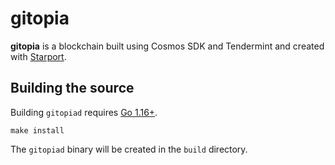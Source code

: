 # gitopia

**gitopia** is a blockchain built using Cosmos SDK and Tendermint and created with [Starport](https://github.com/tendermint/starport).

## Building the source

Building `gitopiad` requires [Go 1.16+](https://golang.org/dl/).

```
make install
```

The `gitopiad` binary will be created in the `build` directory.
